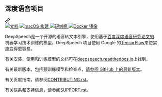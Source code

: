 <div class="Box-sc-g0xbh4-0 bJMeLZ js-snippet-clipboard-copy-unpositioned" data-hpc="true"><article class="markdown-body entry-content container-lg" itemprop="text"><div class="markdown-heading" dir="auto"><h1 tabindex="-1" class="heading-element" dir="auto"><font style="vertical-align: inherit;"><font style="vertical-align: inherit;">深度语音项目</font></font></h1><a id="user-content-project-deepspeech" class="anchor" aria-label="永久链接：DeepSpeech 项目" href="#project-deepspeech"><svg class="octicon octicon-link" viewBox="0 0 16 16" version="1.1" width="16" height="16" aria-hidden="true"><path d="m7.775 3.275 1.25-1.25a3.5 3.5 0 1 1 4.95 4.95l-2.5 2.5a3.5 3.5 0 0 1-4.95 0 .751.751 0 0 1 .018-1.042.751.751 0 0 1 1.042-.018 1.998 1.998 0 0 0 2.83 0l2.5-2.5a2.002 2.002 0 0 0-2.83-2.83l-1.25 1.25a.751.751 0 0 1-1.042-.018.751.751 0 0 1-.018-1.042Zm-4.69 9.64a1.998 1.998 0 0 0 2.83 0l1.25-1.25a.751.751 0 0 1 1.042.018.751.751 0 0 1 .018 1.042l-1.25 1.25a3.5 3.5 0 1 1-4.95-4.95l2.5-2.5a3.5 3.5 0 0 1 4.95 0 .751.751 0 0 1-.018 1.042.751.751 0 0 1-1.042.018 1.998 1.998 0 0 0-2.83 0l-2.5 2.5a1.998 1.998 0 0 0 0 2.83Z"></path></svg></a></div>
<a href="https://deepspeech.readthedocs.io/?badge=latest" rel="nofollow"><img alt="文档" src="https://camo.githubusercontent.com/2e5a754082186dba8eba4eccda167a2978cfe280cd70e39c8d8edda7efaab15d/68747470733a2f2f72656164746865646f63732e6f72672f70726f6a656374732f646565707370656563682f62616467652f3f76657273696f6e3d6c6174657374" data-canonical-src="https://readthedocs.org/projects/deepspeech/badge/?version=latest" style="max-width: 100%;"></a>
<a href="https://github.com/mozilla/DeepSpeech/actions/workflows/macOS-amd64.yml"><img alt="macOS 构建" src="https://github.com/mozilla/DeepSpeech/actions/workflows/macOS-amd64.yml/badge.svg" style="max-width: 100%;">
</a>
<a href="https://github.com/mozilla/DeepSpeech/actions/workflows/lint.yml"><img alt="短绒棉" src="https://github.com/mozilla/DeepSpeech/actions/workflows/lint.yml/badge.svg" style="max-width: 100%;">
</a>
<a href="https://github.com/mozilla/DeepSpeech/actions/workflows/docker.yml"><img alt="Docker 镜像" src="https://github.com/mozilla/DeepSpeech/actions/workflows/docker.yml/badge.svg" style="max-width: 100%;">
</a>
<p dir="auto"><font style="vertical-align: inherit;"><font style="vertical-align: inherit;">DeepSpeech是一个开源的语音转文本引擎，使用基于</font></font><a href="https://arxiv.org/abs/1412.5567" rel="nofollow"><font style="vertical-align: inherit;"><font style="vertical-align: inherit;">百度深度语音研究论文的</font></font></a><font style="vertical-align: inherit;"><font style="vertical-align: inherit;">机器学习技术训练的模型。</font><font style="vertical-align: inherit;">DeepSpeech 项目使用 Google 的</font></font><a href="https://www.tensorflow.org/" rel="nofollow"><font style="vertical-align: inherit;"><font style="vertical-align: inherit;">TensorFlow</font></font></a><font style="vertical-align: inherit;"><font style="vertical-align: inherit;">来使实施变得更容易。</font></font></p>
<p dir="auto"><font style="vertical-align: inherit;"><font style="vertical-align: inherit;">有关安装、使用和训练模型的文档可在</font></font><a href="https://deepspeech.readthedocs.io/?badge=latest" rel="nofollow"><font style="vertical-align: inherit;"><font style="vertical-align: inherit;">deepspeech.readthedocs.io</font></font></a><font style="vertical-align: inherit;"><font style="vertical-align: inherit;">上找到。</font></font></p>
<p dir="auto"><font style="vertical-align: inherit;"><font style="vertical-align: inherit;">有关最新版本，包括预训练模型和检查点，</font></font><a href="https://github.com/mozilla/DeepSpeech/releases/latest"><font style="vertical-align: inherit;"><font style="vertical-align: inherit;">请参阅 GitHub 上的最新版本</font></font></a><font style="vertical-align: inherit;"><font style="vertical-align: inherit;">。</font></font></p>
<p dir="auto"><font style="vertical-align: inherit;"><font style="vertical-align: inherit;">有关贡献指南，请参阅</font></font><a href="/mozilla/DeepSpeech/blob/master/CONTRIBUTING.rst"><font style="vertical-align: inherit;"><font style="vertical-align: inherit;">CONTRIBUTING.rst</font></font></a><font style="vertical-align: inherit;"><font style="vertical-align: inherit;">。</font></font></p>
<p dir="auto"><font style="vertical-align: inherit;"><font style="vertical-align: inherit;">有关联系和支持信息，请参阅</font></font><a href="/mozilla/DeepSpeech/blob/master/SUPPORT.rst"><font style="vertical-align: inherit;"><font style="vertical-align: inherit;">SUPPORT.rst</font></font></a><font style="vertical-align: inherit;"><font style="vertical-align: inherit;">。</font></font></p>

</article></div>
